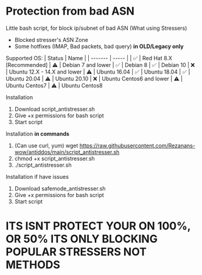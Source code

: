 # Protection from bad ASN
Little bash script, for block ip/subnet of bad ASN (What using Stressers)

* Blocked stresser's ASN Zone
* Some hotfixes (IMAP, Bad packets, bad query) <b>in OLD/Legacy only</b>

Supported OS:
| Status | Name |
| ------- | ----- |
| ✅ | Red Hat 8.X [Recommended]
| ⚠️ | Debian 7 and lower 
| ✅ | Debian 8 
| ✅ | Debian 10 
| ❌ | Ubuntu 12.X - 14.X and lower
| ⚠️ | Ubuntu 16.04
| ✅ | Ubuntu 18.04
| ✅ | Ubuntu 20.04
| ⚠️ | Ubuntu 20.10
| ❌ | Ubuntu Centos6 and lower
| ⚠️ | Ubuntu Centos7
| ⚠️ | Ubuntu Centos8



Installation
1. Download script_antistresser.sh 
2. Give +x permissions for bash script
3. Start script

Installation <b>in commands</b>
1. (Can use curl, yum) wget https://raw.githubusercontent.com/Rezanans-wow/antiddos/main/script_antistresser.sh
2. chmod +x script_antistresser.sh
3. ./script_antistresser.sh

Installation if have issues
1. Download safemode_antistresser.sh
2. Give +x permissions for bash script
3. Start script

<h1>ITS ISNT PROTECT YOUR ON 100%, OR 50% ITS ONLY BLOCKING POPULAR STRESSERS NOT METHODS</h1>
